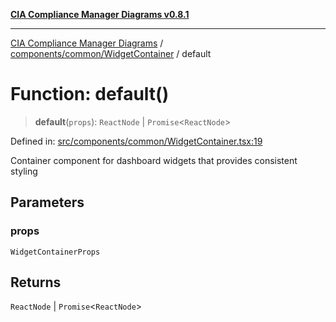 [**CIA Compliance Manager Diagrams v0.8.1**](../../../../README.md)

***

[CIA Compliance Manager Diagrams](../../../../modules.md) / [components/common/WidgetContainer](../README.md) / default

# Function: default()

> **default**(`props`): `ReactNode` \| `Promise`\<`ReactNode`\>

Defined in: [src/components/common/WidgetContainer.tsx:19](https://github.com/Hack23/cia-compliance-manager/blob/4236f4375d9cfb0505c191818eeb5443ec527132/src/components/common/WidgetContainer.tsx#L19)

Container component for dashboard widgets that provides consistent styling

## Parameters

### props

`WidgetContainerProps`

## Returns

`ReactNode` \| `Promise`\<`ReactNode`\>

